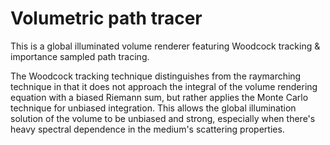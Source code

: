 Volumetric path tracer
========

This is a global illuminated volume renderer featuring Woodcock tracking & importance sampled path tracing.

The Woodcock tracking technique distinguishes from the raymarching technique in that it does not approach the integral of the volume rendering equation with a biased Riemann sum, but rather applies the Monte Carlo technique for unbiased integration. This allows the global illumination solution of the volume to be unbiased and strong, especially when there's heavy spectral dependence in the medium's scattering properties.
